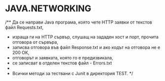 # JAVA.NETWORKING

/** Да се направи Java програма, която чете HTTP заявки от текстов файл Requests.txt,
* израща ги на HTTP сървър, слушащ на зададен хост и порт, прочита отговора от сървъра,
* записва отговора във файл Response.txt и ако кодът на отговора не е 200 ОК,
* отговорът и заявката, която го е предизвикала,
* се записват в отделен текстов файл - Errors.txt
*
*  Всички методи за тествани с Junit  в директория TEST.
*/


